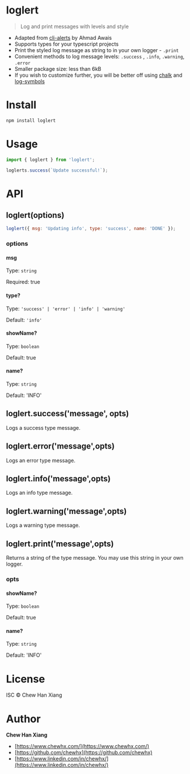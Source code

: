 # loglert

> Log and print messages with levels and style

- Adapted from [cli-alerts](https://www.npmjs.com/package/cli-alerts) by Ahmad Awais
- Supports types for your typescript projects
- Print the styled log message as string to in your own logger - `.print`
- Convenient methods to log message levels: `.success` , `.info`, `.warning`, `.error`
- Smaller package size: less than 6kB
- If you wish to customize further, you will be better off using [chalk](https://www.npmjs.com/package/chalk) and [log-symbols](https://www.npmjs.com/package/log-symbols) 

# Install

```bash
npm install loglert
```

# Usage

```javascript
import { loglert } from 'loglert';

loglerts.success(`Update successful!`);
```

# API

## loglert(options)

```javascript
loglert({ msg: 'Updating info', type: 'success', name: 'DONE' });
```

### options

#### msg

Type: `string`

Required: true

#### type?

Type: `'success' | 'error' | 'info' | 'warning'`

Default: `'info'`

#### showName?

Type: `boolean`

Default: true

#### name?

Type: `string`

Default: 'INFO'

## loglert.success('message', opts)

Logs a success type message.

## loglert.error('message',opts)

Logs an error type message.

## loglert.info('message',opts)

Logs an info type message.

## loglert.warning('message',opts)

Logs a warning type message.

## loglert.print('message',opts)

Returns a string of the type message. You may use this string in your own logger.

### opts

#### showName?

Type: `boolean`

Default: true

#### name?

Type: `string`

Default: 'INFO'

# License

ISC ©️ Chew Han Xiang

# Author

**Chew Han Xiang**

- [https://www.chewhx.com/](https://www.chewhx.com/)
- [https://github.com/chewhx](https://github.com/chewhx)
- [https://www.linkedin.com/in/chewhx/](https://www.linkedin.com/in/chewhx/)
